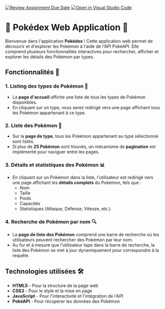 [![Review Assignment Due Date](https://classroom.github.com/assets/deadline-readme-button-22041afd0340ce965d47ae6ef1cefeee28c7c493a6346c4f15d667ab976d596c.svg)](https://classroom.github.com/a/uEGuHhsC)
[![Open in Visual Studio Code](https://classroom.github.com/assets/open-in-vscode-2e0aaae1b6195c2367325f4f02e2d04e9abb55f0b24a779b69b11b9e10269abc.svg)](https://classroom.github.com/online_ide?assignment_repo_id=17568028&assignment_repo_type=AssignmentRepo)
# 🐾 Pokédex Web Application 📱

Bienvenue dans l'application **Pokédex** ! Cette application web permet de découvrir et d'explorer les Pokémon à l'aide de l'API PokéAPI. Elle comprend plusieurs fonctionnalités interactives pour rechercher, afficher et explorer les détails des Pokémon par types.

## Fonctionnalités 🔧

### 1. Listing des types de Pokémon 🧩
- La **page d'accueil** affiche une liste de tous les types de Pokémon disponibles.
- En cliquant sur un type, vous serez redirigé vers une page affichant tous les Pokémon appartenant à ce type.

### 2. Liste des Pokémon 🐉
- Sur la **page de type**, tous les Pokémon appartenant au type sélectionné sont listés.
- Si plus de **25 Pokémon** sont trouvés, un mécanisme de **pagination** est implémenté pour naviguer entre les pages.

### 3. Détails et statistiques des Pokémon 📊
- En cliquant sur un Pokémon dans la liste, l'utilisateur est redirigé vers une page affichant les **détails complets** du Pokémon, tels que :
  - Nom
  - Taille
  - Poids
  - Capacités
  - Statistiques (Attaque, Défense, Vitesse, etc.)
 
### 4. Recherche de Pokémon par nom 🔍
- La **page de liste des Pokémon** comprend une barre de recherche où les utilisateurs peuvent rechercher des Pokémon par leur nom.
- Au fur et à mesure que l'utilisateur tape dans la barre de recherche, la liste des Pokémon se met à jour dynamiquement pour correspondre à la requête.


## Technologies utilisées 🛠️
- **HTML5** - Pour la structure de la page web
- **CSS3** - Pour le style et la mise en page
- **JavaScript** - Pour l'interactivité et l'intégration de l'API
- **PokéAPI** - Pour récupérer les données des Pokémon
